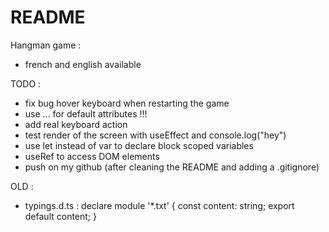 # README

Hangman game :
* french and english available

TODO :
* fix bug hover keyboard when restarting the game
* use ... for default attributes !!!
* add real keyboard action
* test render of the screen with useEffect and console.log("hey")
* use let instead of var to declare block scoped variables
* useRef to access DOM elements
* push on my github (after cleaning the README and adding a .gitignore)

OLD :
* typings.d.ts :
declare module '*.txt' {
    const content: string;
    export default content;
  }
